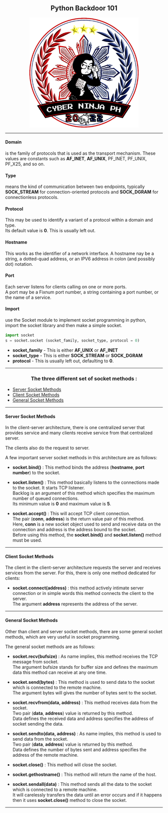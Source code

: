 <h2 align="center">Python Backdoor 101</h2>
<p align="center"><img width="350" height="350" src="./src/banner_cnph.gif"></p>

---

#### Domain

is the family of protocols that is used as the transport mechanism. These values are constants such as **AF_INET**, **AF_UNIX**, PF_INET, PF_UNIX, PF_X25, and so on.

#### Type

means the kind of communication between two endpoints, typically **SOCK_STREAM** for connection-oriented protocols and **SOCK_DGRAM** for connectionless protocols.

#### Protocol

This may be used to identify a variant of a protocol within a domain and type.</br>
Its default value is **0**. This is usually left out.

#### Hostname

This works as the identifier of a network interface. A hostname nay be a string, a dotted-quad address, or an IPV6 address in colon (and possibly dot) notation.

#### Port

Each server listens for clients calling on one or more ports.</br>
A port may be a Fixnum port number, a string containing a port number, or the name of a service.

#### Import

use the Socket module to implement socket programming in python,<br>
import the socket library and then make a simple socket.
```python
import socket
s = socket.socket (socket_family, socket_type, protocol = 0)
```
- **socket_family** - This is either **AF_UNIX** or  **AF_INET**
- **socket_type** - This is either **SOCK_STREAM** or **SOCK_DGRAM**
- **protocol** - This is usually left out, defaulting to **0**.

---
<h3 align="center">The three different set of socket methods :</h2>

- [Server Socket Methods](#server-socket-method)
- [Client Socket Methods](#client-socket-methods)
- [General Socket Methods](#general-socket-methods)

---

#### Server Socket Methods

In the client-server architecture, there is one centralized server that provides service and
many clients receive service from that centralized server.

The clients also do the request
to server.

A few important server socket methods in this architecture are as follows:

- **socket.bind()** : This method binds the address (**hostname**, **port number**) to the socket.

- **socket.listen()** : This method basically listens to the connections made to the socket. It starts TCP listener.</br>
Backlog is an argument of this method which specifies the maximum number of queued connections.</br>
Its minimum value is **0** and maximum value is **5**.

- **socket.accept()** : This will accept TCP client connection.</br>
The pair (**conn**, **address**) is the return value pair of this method.</br>
Here, **conn** is a new socket object used to send and receive data on the connection and address is the address bound to the socket.</br>
Before using this method, the **socket.bind()** and **socket.listen()** method must be used.

---

#### Client Socket Methods

The client in the client-server architecture requests the server and receives services from
the server. For this, there is only one method dedicated for clients:

- **socket.connect(address)** : this method actively intimate server connection or in simple words this method connects the client to the server.</br>
The argument **address** represents the address of the server.

---

#### General Socket Methods

Other than client and server socket methods, there are some general socket methods, which are very useful in socket programming.

The general socket methods are as follows:

- **socket.recv(bufsize)** : As name implies, this method receives the TCP message from socket.</br>
The argument bufsize stands for buffer size and defines the maximum data this method can receive at any one time.

- **socket.send(bytes)** : This method is used to send data to the socket which is connected to the remote machine.</br>
The argument bytes will gives the number of bytes sent to the socket.

- **socket.recvfrom(data, address)** : This method receives data from the socket.</br>
Two pair (**data**, **address**) value is returned by this method.</br>
Data defines the received data and address specifies the address of socket sending the data.

- **socket.sendto(data, address)** : As name implies, this method is used to send data from the socket.</br>
Two pair (**data**, **address**) value is returned by this method.</br>
Data defines the number of bytes sent and address specifies the address of the
remote machine.

- **socket.close()** : This method will close the socket.

- **socket.gethostname()** : This method will return the name of the host.

- **socket.sendall(data)** : This method sends all the data to the socket which is connected to a remote machine.</br>
It will carelessly transfers the data until an error occurs and if it happens then it uses **socket.close()** method to close the socket.

---
